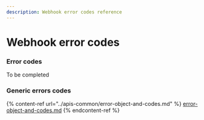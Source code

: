 ```yaml
---
description: Webhook error codes reference
---
```


# Webhook error codes

### Error codes

To be completed

### Generic errors codes

{% content-ref url="../apis-common/error-object-and-codes.md" %}
[error-object-and-codes.md](../apis-common/error-object-and-codes.md)
{% endcontent-ref %}
